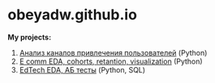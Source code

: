 # obeyadw.github.io

**My projects:**
1. [Анализ каналов привлечения пользователей](https://github.com/obeyadw/obeyadw.github.io/blob/main/Projects/customer%20acquisition%20channels.ipynb) (Python)
2. [E comm EDA, cohorts, retantion, visualization](https://github.com/obeyadw/obeyadw.github.io/blob/main/Projects/First_project_e-commerce.ipynb) (Python)
3. [EdTech EDA, АБ тесты](https://github.com/obeyadw/obeyadw.github.io/blob/main/Projects/variant_2.ipynb) (Python, SQL)
